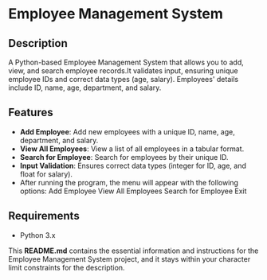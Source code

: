 # Employee Management System

## Description
A Python-based Employee Management System that allows you to add, view, and search employee records.It validates input, ensuring unique employee IDs and correct data types (age, salary). Employees' details include ID, name, age, department, and salary.

## Features
- **Add Employee**: Add new employees with a unique ID, name, age, department, and salary.
- **View All Employees**: View a list of all employees in a tabular format.
- **Search for Employee**: Search for employees by their unique ID.
- **Input Validation**: Ensures correct data types (integer for ID, age, and float for salary).
- After running the program, the menu will appear with the following options:
    Add Employee
    View All Employees
    Search for Employee
    Exit
  
## Requirements
- Python 3.x

This **README.md** contains the essential information and instructions for the Employee Management System project, and it stays within your character limit constraints for the description.
